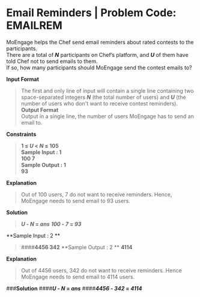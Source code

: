 # Email Reminders | Problem Code: EMAILREM


MoEngage helps the Chef send email reminders about rated contests to the participants.<br/>
There are a total of **_N_** participants on Chef’s platform, and **_U_** of them have told Chef not to send emails to them.<br/>
If so, how many participants should MoEngage send the contest emails to?<br/>

**Input Format**<br/>
> The first and only line of input will contain a single line containing two space-separated integers ***N*** (the total number of users) and ***U*** (the number of users who don't want to receive contest reminders).<br/>
**Output Format**<br/>
> Output in a single line, the number of users MoEngage has to send an email to.<br/>

**Constraints**<br/>
> **1 ≤ _U_ < _N_ ≤ 105**<br/>
**Sample Input : 1**<br/>
> **100 7**<br/>
**Sample Output : 1**<br/>
> **93**<br/>

**Explanation**<br/>
> Out of 100 users, 7 do not want to receive reminders. Hence, MoEngage needs to send email to 93 users.<br/>

**Solution**
> **_U_ - _N_ = _ans_**
> **_100_ - _7_ = _93_**

**Sample Input : 2 **
> ####**4456 342**
**Sample Output : 2 **
> **4114**

**Explanation**
> Out of 4456 users, 342 do not want to receive reminders. Hence MoEngage needs to send email to 4114 users.

###**Solution**
####**_U_ - _N_ = _ans_**
####**_4456_ - _342_ = _4114_**
